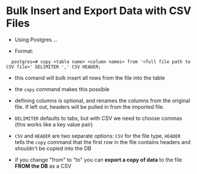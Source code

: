 # Bulk Insert and Export Data with CSV Files

- Using Postgres ... 

- Format: 
```
  postgres=# copy <table name> <column names> from '<full file path to CSV file>' DELIMITER ',' CSV HEADER; 
```
- this comand will bulk insert all rows from the file into the table 

- the `copy` command makes this possible
- defining columns is optional, and renames the columns from the original file. If left out, headers will be pulled in from the imported file. 
- `DELIMITER` defaults to tabs, but with CSV we need to choose commas (this works like a key value pair)
- `CSV` and `HEADER` are two separate options: `CSV` for the file type, `HEADER` tells the `copy` command that the first row in the file contains headers and shouldn't be copied into the DB 

- if you change "from" to "to" you can **export a copy of data** to the file **FROM the DB** as a CSV 
